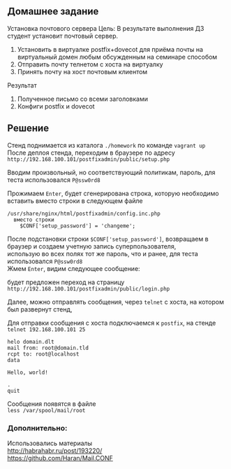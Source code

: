 ## Домашнее задание

Установка почтового сервера
Цель: В результате выполнения ДЗ студент установит почтовый сервер.

1. Установить в виртуалке postfix+dovecot для приёма почты на виртуальный домен любым обсужденным на семинаре способом
2. Отправить почту телнетом с хоста на виртуалку
3. Принять почту на хост почтовым клиентом

Результат

1. Полученное письмо со всеми заголовками
2. Конфиги postfix и dovecot

## Решение
Стенд поднимается из каталога `./homework` по команде `vagrant up`  
После деплоя стенда, переходим в браузере по адресу    
`http://192.168.100.101/postfixadmin/public/setup.php`  
  
Вводим произвольный, но соответствующий политикам, пароль, для теста использовался `P@ssw0rd8`  
  
Прожимаем `Enter`, будет сгенерирована строка, которую необходимо вставить вместо строки в следующем файле  
  
```  
/usr/share/nginx/html/postfixadmin/config.inc.php  
  вместо строки  
    $CONF['setup_password'] = 'changeme';  
```  
  
После подстановки строки `$CONF['setup_password']`, возвращаем в браузер и создаем учетную запись суперпользователя,  
использую во всех полях тот же пароль, что и ранее, для теста использовался `P@ssw0rd8`  
Жмем `Enter`, видим следующее сообщение:  
  
будет предложен переход на страницу  
`http://192.168.100.101/postfixadmin/public/login.php`   
  
Далее, можно отправлять сообщения, через `telnet` с хоста, на котором был развернут стенд,  
  
Для отправки сообщения с хоста подключаемся к `postfix`, на стенде  
`telnet 192.168.100.101 25`  
  
```  
helo domain.dlt  
mail from: root@domain.tld  
rcpt to: root@localhost  
data  
  
Hello, world!  
  
.  
quit  
```  
  
Cообщения появятся в файле  
`less /var/spool/mail/root`  
  
### Дополнительно:  
  
Использовались материалы  
http://habrahabr.ru/post/193220/  
https://github.com/Haran/Mail.CONF  
  
